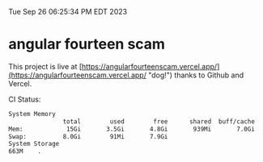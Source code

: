Tue Sep 26 06:25:34 PM EDT 2023

# angular fourteen scam


This project is live at [https://angularfourteenscam.vercel.app/](https://angularfourteenscam.vercel.app/ "dog!") thanks to Github and Vercel.

CI Status: 

```bash
System Memory
               total        used        free      shared  buff/cache   available
Mem:            15Gi       3.5Gi       4.8Gi       939Mi       7.0Gi        10Gi
Swap:          8.0Gi        91Mi       7.9Gi
System Storage
663M	.
```
```bash
